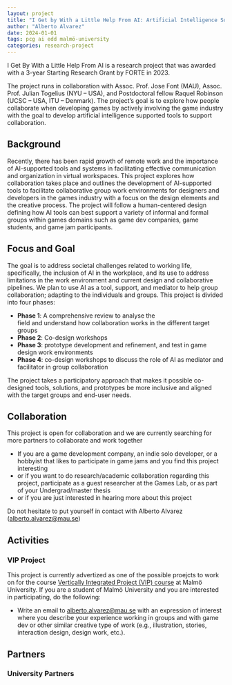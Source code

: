 ```yaml
---
layout: project
title: "I Get by With a Little Help From AI: Artificial Intelligence Supported Human Collaboration"
author: "Alberto Alvarez"
date: 2024-01-01
tags: pcg ai edd malmö-university
categories: research-project
---
```


<!-- <img style="float: right; margin-left: 10px;
  margin-right: 10px; margin-bottom: 10px; margin-top: 10px; width: 40%; height: 25%" src="/images/research-partners/FORTE-logo.png"> -->

I Get By With a Little Help From AI is a research project that was awarded with a 3-year Starting Research Grant by FORTE in 2023. 

The project runs in collaboration with Assoc. Prof. Jose Font (MAU), Assoc. Prof. Julian Togelius (NYU – USA), and Postdoctoral fellow Raquel Robinson (UCSC – USA, ITU – Denmark). The project’s goal is to explore how people collaborate when developing games by actively involving the game industry with the goal to develop artificial intelligence supported tools to support collaboration.


**Background**
--------------

Recently, there has been rapid growth of remote work and the importance of AI-supported tools and systems in facilitating effective communication and organization in virtual workspaces. This project explores how collaboration takes place and outlines the development of AI-supported tools to facilitate collaborative group work environments for designers and developers in the games industry with a focus on the design elements and the creative process. The project will follow a human-centered design defining how AI tools can best support a variety of informal and formal groups within games domains such as game dev companies, game students, and game jam participants.

**Focus and Goal**
------------------

The goal is to address societal challenges related to working life, specifically, the inclusion of AI in the workplace, and its use to address limitations in the work environment and current design and collaborative pipelines. We plan to use AI as a tool, support, and mediator to help group collaboration; adapting to the individuals and groups. This project is divided into four phases:

*   **Phase 1**: A comprehensive review to analyse the field and understand how collaboration works in the different target groups
*   **Phase 2**: Co-design workshops
*   **Phase 3**: prototype development and refinement, and test in game design work environments
*   **Phase 4**: co-design workshops to discuss the role of AI as mediator and facilitator in group collaboration

The project takes a participatory approach that makes it possible co-designed tools, solutions, and prototypes be more inclusive and aligned with the target groups and end-user needs.

**Collaboration**
-----------------

This project is open for collaboration and we are currently searching for more partners to collaborate and work together

*   If you are a game development company, an indie solo developer, or a hobbyist that likes to participate in game jams and you find this project interesting
*   or if you want to do research/academic collaboration regarding this project, participate as a guest researcher at the Games Lab, or as part of your Undergrad/master thesis
*   or if you are just interested in hearing more about this project

Do not hesitate to put yourself in contact with Alberto Alvarez ([alberto.alvarez@mau.se](mailto:alberto.alvarez@mau.se))

**Activities**
--------------

### VIP Project

This project is currently advertized as one of the possible proejcts to work on for the course [Vertically Integrated Project (VIP) course](https://student.mau.se/en/my-studies/vip-programme) at Malmö University. If you are a student of Malmö University and you are interested in participating, do the following:

*   Write an email to [alberto.alvarez@mau.se](mailto:alberto.alvarez@mau.se) with an expression of interest where you describe your experience working in groups and with game dev or other similar creative type of work (e.g., illustration, stories, interaction design, design work, etc.).

**Partners**
--------------

### University Partners

<!-- <img style=" text-align: center;
  margin-left: 50px;
  margin-right: 5px; width: 25%; height: 25%" src="/images/research-partners/MAU_EN_main_RGB.png"> <img style="margin-left: 30px;
  margin-right: 5px;width: 50%; height: 50%" src="/images/research-partners/NYU-Logo-2.png">  
  
  <img style=" margin-left: 50px;
  margin-right: 5px; width: 40%; height: 25%" src="/images/research-partners/ITU_logo_CPH_UK.jpg"> <img style="margin-left: 30px;
  margin-right: 5px; width: 28%; height: 25%" src="/images/research-partners/ucsc-2021-Logo-Do-3-3.jpg"> -->